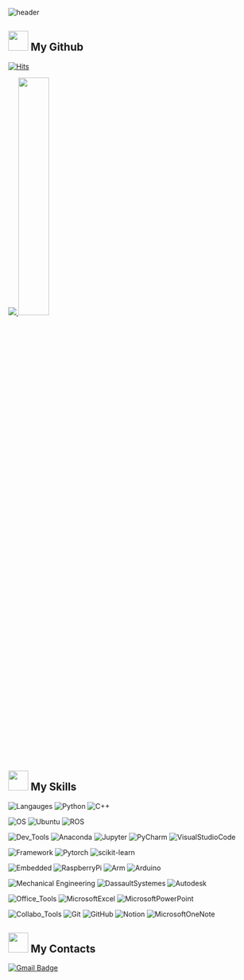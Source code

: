 <!-- 1. Title -->
![header](https://capsule-render.vercel.app/api?type=waving&color=gradient&height=150&section=header&text=Bang%20World&fontSize=70&fontColor=FFFFFF&fontAlign=50&fontAlignY=50&textBg=false&desc=&descSize=30&descAlign=50&descAlignY=50&rotate=0&reversal=false&section=header&animation=fadeIn)

<!-- 2. My Github -->
<!-- 1) 방문자 수 -->
### <h2> <img src="https://media.tenor.com/LwULtPSWGTwAAAAi/trophy-joypixels.gif?cid=ecf05e47a0n3gi1bfqntqmob8g9aid1oyj2wr3ds3mg700bl&rid=giphy.gif" width="40px" height="40px"> My Github </h2>
[![Hits](https://hits.seeyoufarm.com/api/count/incr/badge.svg?url=https%3A%2F%2Fgithub.com%2FdevappendCBangJ&count_bg=%237F7F7F&title_bg=%23132F57&icon=baidu.svg&icon_color=%23E7E7E7&title=hits&edge_flat=false)](https://hits.seeyoufarm.com)
<!-- 2) Github stats -->
<!-- 3) 레포지토리 언어 비율 -->
<a href="s">
  <img src=https://github-readme-stats.vercel.app/api?username=devappendCBangJ&show_icons=true&theme=github_dark&border_radius=6 />
  
  <img src="https://github-readme-stats.vercel.app/api/top-langs/?username=devappendCBangJ&exclude_repo=producitve_box,github-stats-box,pandas,git,hg-mldl&layout=compact&hide_progress=false&theme=github_dark&border_radius=6" width="35%" />
</a>

<!-- 3. 나의 능력 -->
### <h2> <img src="https://media2.giphy.com/media/QssGEmpkyEOhBCb7e1/giphy.gif?cid=ecf05e47a0n3gi1bfqntqmob8g9aid1oyj2wr3ds3mg700bl&rid=giphy.gif" width="40px" height="40px"> My Skills </h2>
<!-- 1) 기술 스택 -->
![Langauges](https://img.shields.io/badge/-3776AB.svg?&label=Langauges&style=flat-square&logoColor=white)</div> <!-- Languages -->
![Python](https://img.shields.io/badge/Python-3776AB.svg?&style=flat&logo=Python&logoColor=white)
![C++](https://img.shields.io/badge/C++-00599C.svg?&style=flat&logo=C++&logoColor=white)
<!-- ![C](https://img.shields.io/badge/C_Language-A8B9CC.svg?&style=flat-square&logo=C&logoColor=white) -->
<!-- ![.NET](https://img.shields.io/badge/.NET-512BD4.svg?&style=flat-square&logo=.NET&logoColor=white) -->

![OS](https://img.shields.io/badge/-E95420.svg?&label=OS&style=flat-square&logoColor=white) <!-- OS -->
![Ubuntu](https://img.shields.io/badge/Ubuntu-E95420.svg?&style=flat&logo=Ubuntu&logoColor=white)
![ROS](https://img.shields.io/badge/ROS-22314E.svg?&style=flat&logo=ROS&logoColor=white)

![Dev_Tools](https://img.shields.io/badge/-44A833.svg?&label=Dev_Tools&style=flat-square&logoColor=white) <!-- Tools -->
![Anaconda](https://img.shields.io/badge/Anaconda-44A833.svg?&style=flat&logo=Anaconda&logoColor=white)
![Jupyter](https://img.shields.io/badge/JupyterNotebook-F37626.svg?&style=flat&logo=Jupyter&logoColor=white)
![PyCharm](https://img.shields.io/badge/PyCharm-000000.svg?&style=flat&logo=PyCharm&logoColor=white)
![VisualStudioCode](https://img.shields.io/badge/Visual_Studio_Code-007ACC.svg?&style=flat&logo=VisualStudioCode&logoColor=white) <br>

![Framework](https://img.shields.io/badge/-EE4C2C.svg?&label=Framework&style=flat-square&logoColor=white) <!-- Framework -->
![Pytorch](https://img.shields.io/badge/Pytorch-EE4C2C.svg?&style=flat&logo=Pytorch&logoColor=white)
![scikit-learn](https://img.shields.io/badge/scikit_learn-F7931E.svg?&style=flat&logo=scikit-learn&logoColor=white)

![Embedded](https://img.shields.io/badge/-A22846.svg?&label=Embedded&style=flat-square&logoColor=white) <!-- Embedded -->
![RaspberryPi](https://img.shields.io/badge/RaspberryPi-A22846.svg?&style=flat&logo=RaspberryPi&logoColor=white)
![Arm](https://img.shields.io/badge/Mbed-0091BD.svg?&style=flat&logo=Arm&logoColor=white)
![Arduino](https://img.shields.io/badge/Arduino-00979D.svg?&style=flat&logo=Arduino&logoColor=white)

![Mechanical Engineering](https://img.shields.io/badge/-005386.svg?&label=Mechanical_Engineering&style=flat-square&logoColor=white) <!-- Mechanical Engineering -->
![DassaultSystemes](https://img.shields.io/badge/Solidworks-005386.svg?&style=flat&logo=DassaultSystemes&logoColor=white)
![Autodesk](https://img.shields.io/badge/AutoCAD-000000.svg?&style=flat&logo=Autodesk&logoColor=white)

![Office_Tools](https://img.shields.io/badge/-217346.svg?&label=Office_Tools&style=flat-square&logoColor=white) <!-- Office Tools -->
![MicrosoftExcel](https://img.shields.io/badge/Excel-217346.svg?&style=flat&logo=MicrosoftExcel&logoColor=white)
![MicrosoftPowerPoint](https://img.shields.io/badge/PowerPoint-B7472A.svg?&style=flat&logo=MicrosoftPowerPoint&logoColor=white)

![Collabo_Tools](https://img.shields.io/badge/-F05032.svg?&label=Collabo_Tools&style=flat-square&logoColor=white) <!-- Collaboration Tools -->
![Git](https://img.shields.io/badge/Git-F05032.svg?&style=flat&logo=Git&logoColor=white)
![GitHub](https://img.shields.io/badge/GitHub-181717.svg?&style=flat&logo=GitHub&logoColor=white)
![Notion](https://img.shields.io/badge/Notion-000000.svg?&style=flat&logo=Notion&logoColor=white)
![MicrosoftOneNote](https://img.shields.io/badge/OneNote-7719AA.svg?&style=flat&logo=MicrosoftOneNote&logoColor=white)

<!-- 4. 연락처 -->
### <h2> <img src="https://media.tenor.com/ZaGSXMvj5wcAAAAC/lou-lignon.gif?cid=ecf05e47a0n3gi1bfqntqmob8g9aid1oyj2wr3ds3mg700bl&rid=giphy.gif" width="40px" height="40px"> My Contacts </h2>
[![Gmail Badge](https://img.shields.io/badge/Gmail-d14836?style=flat-square&logo=Gmail&logoColor=white&link=mailto:devappendCBangJ@gmail.com)](mailto:devappendCBangJ@gmail.com)

<!-- 1. Title -->
<!--
# 👋 JaeHun Bang
<div style="display: flex; align-items: flex-start;"><img src="https://techstack-generator.vercel.app/github-icon.svg" alt="icon" width="65" height="65" /></div>
-->

<!-- 2) Github stats -->
<!-- 3) 레포지토리 언어 비율 -->
<!-- 
![Anurag's GitHub stats](https://github-readme-stats.vercel.app/api?username=devappendCBangJ&show_icons=true&theme=github_dark)
[![Top Langs](https://github-readme-stats.vercel.app/api/top-langs/?username=devappendCBangJ&exclude_repo=producitve_box,github-stats-box,pandas,git,hg-mldl&layout=compact&hide_progress=false)](https://github.com/anuraghazara/github-readme-stats)
-->


<!-- 3. 나의 능력 -->
<!-- 1) 기술 스택 -->
<!--
![VisualStudio](https://img.shields.io/badge/Visual_Studio-5C2D91.svg?&style=flat&logo=VisualStudio&logoColor=white)
![VirtualBox](https://img.shields.io/badge/VirtualBox-183A61.svg?&style=flat&logo=VirtualBox&logoColor=white)

![TensorFlow](https://img.shields.io/badge/TensorFlow-FF6F00.svg?&style=flat&logo=TensorFlow&logoColor=white)

![Etc](https://img.shields.io/badge/-1BA0D7.svg?&label=Etc&style=flat-square&logoColor=white)
![Cisco](https://img.shields.io/badge/Cisco-1BA0D7.svg?&style=flat&logo=Cisco&logoColor=white)
![NVIDIA](https://img.shields.io/badge/NVIDIA-76B900.svg?&style=flat&logo=NVIDIA&logoColor=white)
-->

<!-- 
- 🔭 I’m currently working on ...
- 🌱 I’m currently learning ...
- 👯 I’m looking to collaborate on ...
- 🤔 I’m looking for help with ...
- 💬 Ask me about ...
- 📫 How to reach me: ...
- 😄 Pronouns: ...
- ⚡ Fun fact: ...
-->
